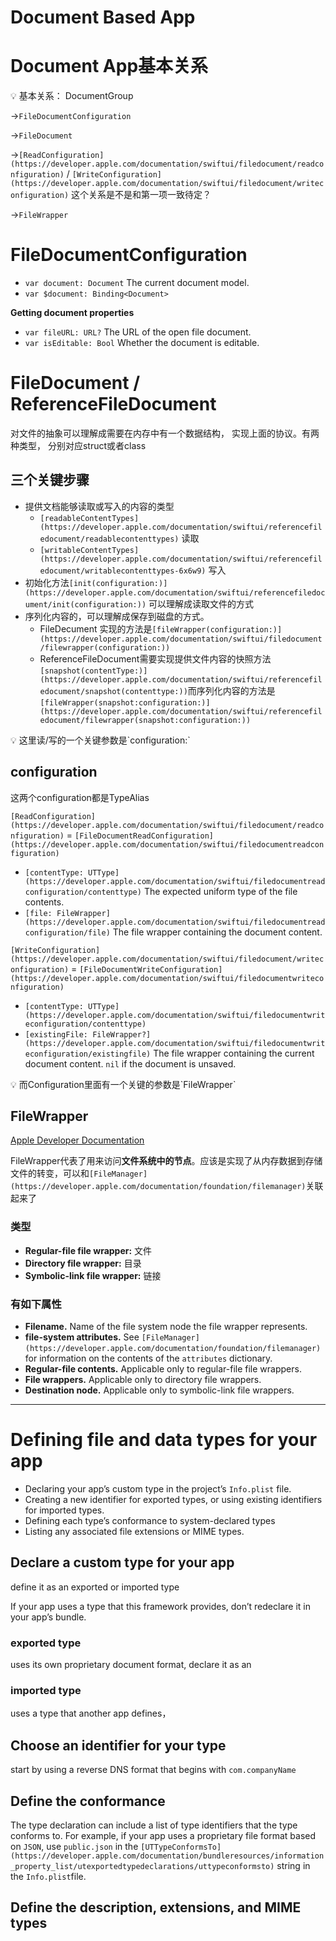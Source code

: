 # Document Based App

# Document App基本关系

<aside>
💡 基本关系：
DocumentGroup

→`FileDocumentConfiguration`

→`FileDocument`

→`[ReadConfiguration](https://developer.apple.com/documentation/swiftui/filedocument/readconfiguration)` / `[WriteConfiguration](https://developer.apple.com/documentation/swiftui/filedocument/writeconfiguration)` 这个关系是不是和第一项一致待定？

→`FileWrapper`

</aside>

# ****FileDocumentConfiguration****

- `var document: Document` The current document model.
- `var $document: Binding<Document>`

****Getting document properties****

- `var fileURL: URL?` The URL of the open file document.
- `var isEditable: Bool` Whether the document is editable.

# ****FileDocument / ReferenceFileDocument****

对文件的抽象可以理解成需要在内存中有一个数据结构， 实现上面的协议。有两种类型， 分别对应struct或者class

## 三个关键步骤

- 提供文档能够读取或写入的内容的类型
    - `[readableContentTypes](https://developer.apple.com/documentation/swiftui/referencefiledocument/readablecontenttypes)` 读取
    - `[writableContentTypes](https://developer.apple.com/documentation/swiftui/referencefiledocument/writablecontenttypes-6x6w9)` 写入
- 初始化方法`[init(configuration:)](https://developer.apple.com/documentation/swiftui/referencefiledocument/init(configuration:))` 可以理解成读取文件的方式
- 序列化内容的，可以理解成保存到磁盘的方式。
    - FileDecument 实现的方法是`[fileWrapper(configuration:)](https://developer.apple.com/documentation/swiftui/filedocument/filewrapper(configuration:))`
    - ReferenceFileDocument需要实现提供文件内容的快照方法 `[snapshot(contentType:)](https://developer.apple.com/documentation/swiftui/referencefiledocument/snapshot(contenttype:))`而序列化内容的方法是`[fileWrapper(snapshot:configuration:)](https://developer.apple.com/documentation/swiftui/referencefiledocument/filewrapper(snapshot:configuration:))`

<aside>
💡 这里读/写的一个关键参数是`configuration:`

</aside>

## configuration

这两个configuration都是TypeAlias

`[ReadConfiguration](https://developer.apple.com/documentation/swiftui/filedocument/readconfiguration)` = `[FileDocumentReadConfiguration](https://developer.apple.com/documentation/swiftui/filedocumentreadconfiguration)`

- `[contentType: UTType](https://developer.apple.com/documentation/swiftui/filedocumentreadconfiguration/contenttype)` The expected uniform type of the file contents.
- `[file: FileWrapper](https://developer.apple.com/documentation/swiftui/filedocumentreadconfiguration/file)` The file wrapper containing the document content.

`[WriteConfiguration](https://developer.apple.com/documentation/swiftui/filedocument/writeconfiguration)` = `[FileDocumentWriteConfiguration](https://developer.apple.com/documentation/swiftui/filedocumentwriteconfiguration)`

- `[contentType: UTType](https://developer.apple.com/documentation/swiftui/filedocumentwriteconfiguration/contenttype)`
- `[existingFile: FileWrapper?](https://developer.apple.com/documentation/swiftui/filedocumentwriteconfiguration/existingfile)` The file wrapper containing the current document content. `nil` if the document is unsaved.

<aside>
💡 而Configuration里面有一个关键的参数是`FileWrapper`

</aside>

## FileWrapper

[Apple Developer Documentation](https://developer.apple.com/documentation/foundation/filewrapper)

FileWrapper代表了用来访问**文件系统中的节点**。应该是实现了从内存数据到存储文件的转变，可以和`[FileManager](https://developer.apple.com/documentation/foundation/filemanager)`关联起来了

### 类型

- **Regular-file file wrapper:** 文件
- **Directory file wrapper:** 目录
- **Symbolic-link file wrapper:** 链接

### 有如下属性

- **Filename.** Name of the file system node the file wrapper represents.
- **file-system attributes.** See `[FileManager](https://developer.apple.com/documentation/foundation/filemanager)` for information on the contents of the `attributes` dictionary.
- **Regular-file contents.** Applicable only to regular-file file wrappers.
- **File wrappers.** Applicable only to directory file wrappers.
- **Destination node.** Applicable only to symbolic-link file wrappers.

---

# ****Defining file and data types for your app****

- Declaring your app’s custom type in the project’s `Info.plist` file.
- Creating a new identifier for exported types, or using existing identifiers for imported types.
- Defining each type’s conformance to system-declared types
- Listing any associated file extensions or MIME types.

## ****Declare a custom type for your app****

define it as an exported or imported type

If your app uses a type that this framework provides, don’t redeclare it in your app’s bundle.

### exported type

uses its own proprietary document format, declare it as an 

### imported type

uses a type that another app defines，

## ****Choose an identifier for your type****

start by using a reverse DNS format that begins with `com.companyName`

## ****Define the conformance****

The type declaration can include a list of type identifiers that the type conforms to. For example, if your app uses a proprietary file format based on `JSON`, use `public.json` in the `[UTTypeConformsTo](https://developer.apple.com/documentation/bundleresources/information_property_list/utexportedtypedeclarations/uttypeconformsto)` string in the `Info.plist`file.

## ****Define the description, extensions, and MIME types****